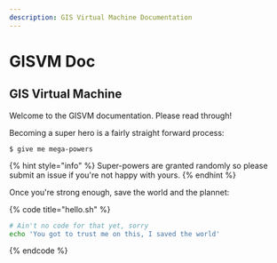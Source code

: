 ```yaml
---
description: GIS Virtual Machine Documentation
---
```


# GISVM Doc

## GIS Virtual Machine

Welcome to the GISVM documentation. Please read through!

Becoming a super hero is a fairly straight forward process:

```text
$ give me mega-powers
```

{% hint style="info" %}
Super-powers are granted randomly so please submit an issue if you're not happy with yours.
{% endhint %}

Once you're strong enough, save the world and the plannet:

{% code title="hello.sh" %}
```bash
# Ain't no code for that yet, sorry
echo 'You got to trust me on this, I saved the world'
```
{% endcode %}

